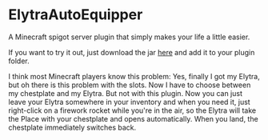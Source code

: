 # ElytraAutoEquipper
A Minecraft spigot server plugin that simply makes your life a little easier.

If you want to try it out, just download the jar [here](https://github.com/Maikeio/ElytraAutoEquipper/releases) and add it to your plugin folder.

I think most Minecraft players know this problem: 
Yes, finally I got my Elytra, but oh
there is this problem with the slots. Now I have to choose between my chestplate and my Elytra.
But not with this plugin. Now you can just leave your Elytra somewhere in your inventory and
when you need it, just right-click on a firework rocket while you're in the air, so the Elytra will take the
Place with your chestplate and opens automatically. When you land, the chestplate immediately switches back.
